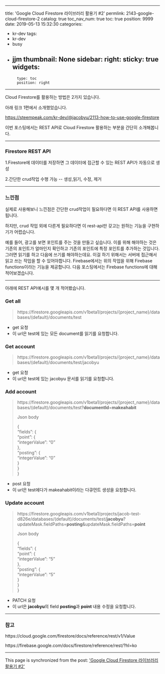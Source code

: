 
---
title: 'Google Cloud Firestore 라이브러리 활용기 #2'
permlink: 2143-google-cloud-firestore-2
catalog: true
toc_nav_num: true
toc: true
position: 9999
date: 2019-05-13 15:32:30
categories:
- kr-dev
tags:
- kr-dev
- busy
- jjm
thumbnail: None
sidebar:
    right:
        sticky: true
widgets:
    -
        type: toc
        position: right
---


<p>Cloud Firestore를 활용하는 방법은 2가지 있습니다.</p>

아래 링크 1편에서 소개했었습니다.

<p><a href="https://steempeak.com/kr-dev/@jacobyu/2113-how-to-use-google-firestore">https://steempeak.com/kr-dev/@jacobyu/2113-how-to-use-google-firestore</a></p>


<p>이번 포스팅에서는 REST API로 Cloud Firestore 활용하는 부분을 간단히 소개해봅니다.</p>

---

### Firestore REST API

1.Firestore에 데이터를 저장하면 그 데이터에 접근할 수 있는 REST API가 자동으로 생성

2.간단한 crud작업 수행 가능
-- 생성,읽기, 수정, 제거

---

### 느낀점

실제로 사용해보니 느낀점은 간단한 crud작업이 필요하다면 이 REST API를 사용하면 됩니다.

하지만, crud 작업 외에 다른게 필요하다면 이 rest-api만 갖고는 원하는 기능을 구현하기가 어렵습니다.

예를 들어, 광고를 보면 포인트를 주는 것을 만들고 싶습니다.
이를 위해 해야하는 것은 기존의 포인트가 얼마인지 확인하고 기존의 포인트에 특정 포인트를 추가하는 것입니다.
그러면 읽기를 하고 다음에 쓰기를 해야하는데요. 이걸 하기 위해서는 서버에 접근해서 읽고 쓰는 작업을 할 수  있어야합니다.
Firebase에서는 위의 작업을 위해 Firebase functions이라는 기능을 제공합니다. 다음 포스팅에서는 Firebase functions에 대해 적어보겠습니다.

---

아래에 REST API예시를 몇 개 적어봤습니다.

<h3>Get all</h3>
<blockquote><p>https://firestore.googleapis.com/v1beta1/projects/{project_name}/databases/(default)/documents/test</p></blockquote>
<ul>
<li>get 요청</li>
<li>이 url은 test에 있는 모든 document를 읽기를 요청합니다.</li>
</ul>
<h3>Get account</h3>
<blockquote><p>https://firestore.googleapis.com/v1beta1/projects/{project_name}/databases/(default)/documents/test/jacobyu</p></blockquote>
<ul>
<li>get 요청</li>
<li>이 url은 test에 있는 jacobyu 문서를 읽기를 요청합니다.</li>
</ul>
<h3>Add account</h3>
<blockquote><p>https://firestore.googleapis.com/v1beta1/projects/{project_name}/databases/(default)/documents/test?<strong>documentId</strong>=<strong>makeahabit</strong></p>
<p>Json body</p>
<p>{<br />
“fields”: {<br />
“point”: {<br />
“integerValue”: “0”<br />
},<br />
“posting”: {<br />
“integerValue”: “0”<br />
}<br />
}<br />
}</p></blockquote>
<ul>
<li>post 요청</li>
<li>이 url은 test에다가 makeahabit이라는 다큐먼트 생성을 요청합니다.</li>
</ul>
<h3>Update account</h3>
<blockquote><p>https://firestore.googleapis.com/v1beta1/projects/jacob-test-d826e/databases/(default)/documents/test/<strong>jacobyu</strong>?updateMask.fieldPaths=<strong>posting</strong>&updateMask.fieldPaths=<strong>point</strong></p>
<p>Json body</p>
<p>{<br />
“fields”: {<br />
“point”: {<br />
“integerValue”: “5”<br />
},<br />
“posting”: {<br />
“integerValue”: “5”<br />
}<br />
}<br />
}</p></blockquote>
<ul>
<li>PATCH 요청</li>
<li>이 url은 <strong>jacobyu</strong>의 field <strong>posting</strong>과 <strong>point </strong>내용 수정을 요청합니다.</li>
</ul>
<hr />
<h3>참고</h3>
<p>https://cloud.google.com/firestore/docs/reference/rest/v1/Value</p>
<p>https://firebase.google.com/docs/firestore/reference/rest/?hl=ko</p>


- - -

This page is synchronized from the post: ['Google Cloud Firestore 라이브러리 활용기 #2'](https://steemit.com/@jacobyu/2143-google-cloud-firestore-2)
